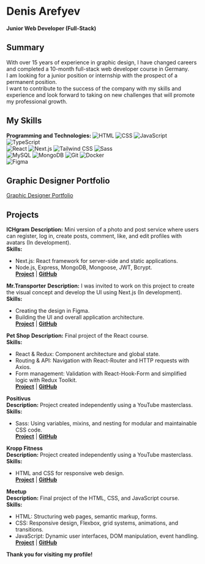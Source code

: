 # Denis Arefyev  
**Junior Web Developer (Full-Stack)**  

## Summary  
With over 15 years of experience in graphic design, I have changed careers and completed a 10-month full-stack web developer course in Germany.  
I am looking for a junior position or internship with the prospect of a permanent position.  
I want to contribute to the success of the company with my skills and experience and look forward to taking on new challenges that will promote my professional growth.  

## My Skills  
**Programming and Technologies:** 
![HTML](https://img.shields.io/badge/-HTML5-E34F26?style=flat-square&logo=html5&logoColor=white)  ![CSS](https://img.shields.io/badge/-CSS3-1572B6?style=flat-square&logo=css3&logoColor=white)  ![JavaScript](https://img.shields.io/badge/-JavaScript-F7DF1E?style=flat-square&logo=javascript&logoColor=black)  ![TypeScript](https://img.shields.io/badge/-TypeScript-3178C6?style=flat-square&logo=typescript&logoColor=white)  
![React](https://img.shields.io/badge/-React-61DAFB?style=flat-square&logo=react&logoColor=black)  ![Next.js](https://img.shields.io/badge/-Next.js-000000?style=flat-square&logo=nextdotjs&logoColor=white)  ![Tailwind CSS](https://img.shields.io/badge/-TailwindCSS-06B6D4?style=flat-square&logo=tailwindcss&logoColor=white)  ![Sass](https://img.shields.io/badge/-Sass-CC6699?style=flat-square&logo=sass&logoColor=white)  
![MySQL](https://img.shields.io/badge/-MySQL-4479A1?style=flat-square&logo=mysql&logoColor=white)  ![MongoDB](https://img.shields.io/badge/-MongoDB-47A248?style=flat-square&logo=mongodb&logoColor=white)  ![Git](https://img.shields.io/badge/-Git-F05032?style=flat-square&logo=git&logoColor=white)  ![Docker](https://img.shields.io/badge/-Docker-2496ED?style=flat-square&logo=docker&logoColor=white)  
![Figma](https://img.shields.io/badge/-Figma-F24E1E?style=flat-square&logo=figma&logoColor=white)  


## Graphic Designer Portfolio  
[Graphic Designer Portfolio](https://drive.google.com/file/d/1ITiprqW6QslzVLYNF4HDiJnMw8fstfJg/view?usp=drive_link)  


## Projects  

**ICHgram** 
**Description:** Mini version of a photo and post service where users can register, log in, create posts, comment, like, and edit profiles with avatars (In development).  
**Skills:**  
- Next.js: React framework for server-side and static applications.  
- Node.js, Express, MongoDB, Mongoose, JWT, Bcrypt.  
[**Project**](https://github.com/d-arefyev/NodeJS-TS-Social) | [**GitHub**](https://github.com/d-arefyev/NodeJS-TS-Social)  


**Mr.Transporter**
**Description:** I was invited to work on this project to create the visual concept and develop the UI using Next.js (In development).  
**Skills:**  
- Creating the design in Figma.  
- Building the UI and overall application architecture.  
[**Project**](https://mr-transporter-app.vercel.app/) | [**GitHub**](https://github.com/d-arefyev/mr-transporter-app)  


**Pet Shop** 
**Description:** Final project of the React course.  
**Skills:**  
- React & Redux: Component architecture and global state.  
- Routing & API: Navigation with React-Router and HTTP requests with Axios.  
- Form management: Validation with React-Hook-Form and simplified logic with Redux Toolkit.  
[**Project**](https://my-portfolio-pet-shop.vercel.app/) | [**GitHub**](https://github.com/d-arefyev/React-Final-Project/tree/main/Pet-Shop)  


**Positivus**  
**Description:** Project created independently using a YouTube masterclass.  
**Skills:**  
- Sass: Using variables, mixins, and nesting for modular and maintainable CSS code.  
[**Project**](https://my-portfolio-positivus.vercel.app/) | [**GitHub**](https://github.com/d-arefyev/my-portfolio/tree/main/positivus)  


**Kropp Fitness**  
**Description:** Project created independently using a YouTube masterclass.  
**Skills:**  
- HTML and CSS for responsive web design.  
[**Project**](https://my-portfolio-kropp-fitness.vercel.app/) | [**GitHub**](https://github.com/d-arefyev/my-portfolio/tree/main/kropp-fitness)  


**Meetup**  
**Description:** Final project of the HTML, CSS, and JavaScript course.  
**Skills:**  
- HTML: Structuring web pages, semantic markup, forms.  
- CSS: Responsive design, Flexbox, grid systems, animations, and transitions.  
- JavaScript: Dynamic user interfaces, DOM manipulation, event handling.  
[**Project**](https://my-portfolio-meetup.vercel.app/) | [**GitHub**](https://github.com/d-arefyev/my-portfolio/tree/main/meetup)  


**Thank you for visiting my profile!**
